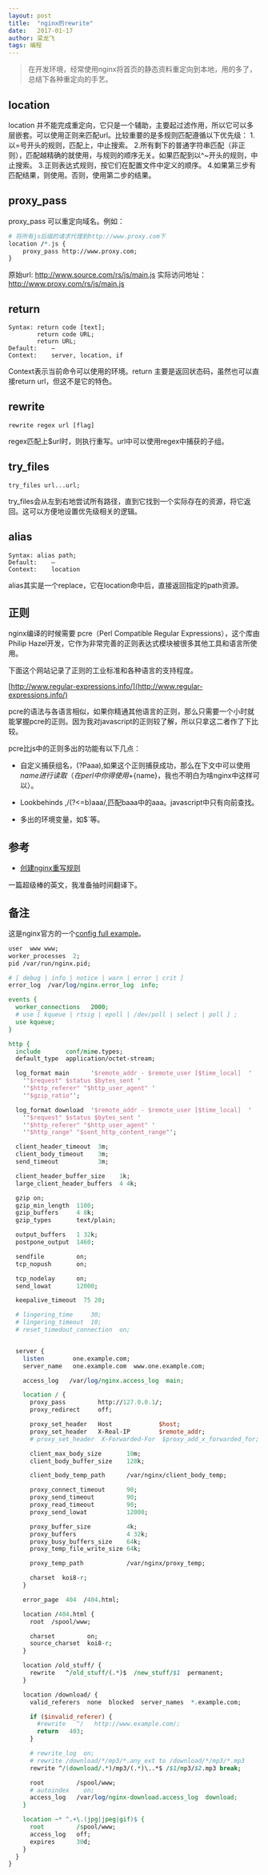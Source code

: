 ```yaml
---
layout: post
title:  "nginx的rewrite"
date:   2017-01-17
author: 梁龙飞
tags: 编程
---
```


>在开发环境，经常使用nginx将首页的静态资料重定向到本地，用的多了，总结下各种重定向的手艺。

## location
location 并不能完成重定向，它只是一个辅助，主要起过滤作用，所以它可以多层嵌套。可以使用正则来匹配url。比较重要的是多规则匹配遵循以下优先级：
1.以=号开头的规则，匹配上，中止搜索。
2.所有剩下的普通字符串匹配（非正则），匹配越精确的就使用，与规则的顺序无关。如果匹配到以^~开头的规则，中止搜索。
3.正则表达式规则，按它们在配置文件中定义的顺序。
4.如果第三步有匹配结果，则使用。否则，使用第二步的结果。

## proxy_pass
proxy_pass 可以重定向域名。例如：
```perl
# 将所有js后缀的请求代理到http://www.proxy.com下
location /*.js {
	proxy_pass http://www.proxy.com;
}
```
原始url: http://www.source.com/rs/js/main.js
实际访问地址：http://www.proxy.com/rs/js/main.js

## return
```
Syntax:	return code [text];
		return code URL;
		return URL;
Default:	—
Context:	server, location, if
```
Context表示当前命令可以使用的环境。return 主要是返回状态码，虽然也可以直接return url，但这不是它的特色。


## rewrite
```
rewrite regex url [flag]
```
regex匹配上$url时，则执行重写。url中可以使用regex中捕获的子组。

## try_files
```
try_files url...url;
```
try_files会从左到右地尝试所有路径，直到它找到一个实际存在的资源，将它返回。这可以方便地设置优先级相关的逻辑。

## alias
```
Syntax:	alias path;
Default:	—
Context:	location
```

alias其实是一个replace，它在location命中后，直接返回指定的path资源。

## 正则

nginx编译的时候需要 pcre（Perl Compatible Regular Expressions），这个库由 Philip Hazel开发，它作为非常完善的正则表达式模块被很多其他工具和语言所使用。

下面这个网站记录了正则的工业标准和各种语言的支持程度。

[http://www.regular-expressions.info/](http://www.regular-expressions.info/)

pcre的语法与各语言相似，如果你精通其他语言的正则，那么只需要一个小时就能掌握pcre的正则。因为我对javascript的正则较了解，所以只拿这二者作了下比较。

pcre比js中的正则多出的功能有以下几点：

- 自定义捕获组名，(?P<name>aaa),如果这个正则捕获成功，那么在下文中可以使用$name进行读取（在perl中你得使用$+{name}，我也不明白为啥nginx中这样可以）。

- Lookbehinds ,/(?<=b)aaa/,匹配baaa中的aaa。javascript中只有向前查找。

- 多出的环境变量，如$`等。

## 参考

- [创建nginx重写规则](https://www.nginx.com/blog/creating-nginx-rewrite-rules/)

一篇超级棒的英文，我准备抽时间翻译下。

## 备注

这是nginx官方的一个[config full example](https://www.nginx.com/resources/wiki/start/topics/examples/fullexample2/)。

```perl
user  www www;
worker_processes  2;
pid /var/run/nginx.pid;

# [ debug | info | notice | warn | error | crit ]
error_log  /var/log/nginx.error_log  info;

events {
  worker_connections   2000;
  # use [ kqueue | rtsig | epoll | /dev/poll | select | poll ] ;
  use kqueue;
}

http {
  include       conf/mime.types;
  default_type  application/octet-stream;

  log_format main      '$remote_addr - $remote_user [$time_local]  '
    '"$request" $status $bytes_sent '
    '"$http_referer" "$http_user_agent" '
    '"$gzip_ratio"';

  log_format download  '$remote_addr - $remote_user [$time_local]  '
    '"$request" $status $bytes_sent '
    '"$http_referer" "$http_user_agent" '
    '"$http_range" "$sent_http_content_range"';

  client_header_timeout  3m;
  client_body_timeout    3m;
  send_timeout           3m;

  client_header_buffer_size    1k;
  large_client_header_buffers  4 4k;

  gzip on;
  gzip_min_length  1100;
  gzip_buffers     4 8k;
  gzip_types       text/plain;

  output_buffers   1 32k;
  postpone_output  1460;

  sendfile         on;
  tcp_nopush       on;

  tcp_nodelay      on;
  send_lowat       12000;

  keepalive_timeout  75 20;

  # lingering_time     30;
  # lingering_timeout  10;
  # reset_timedout_connection  on;


  server {
    listen        one.example.com;
    server_name   one.example.com  www.one.example.com;

    access_log   /var/log/nginx.access_log  main;

    location / {
      proxy_pass         http://127.0.0.1/;
      proxy_redirect     off;

      proxy_set_header   Host             $host;
      proxy_set_header   X-Real-IP        $remote_addr;
      # proxy_set_header  X-Forwarded-For  $proxy_add_x_forwarded_for;

      client_max_body_size       10m;
      client_body_buffer_size    128k;

      client_body_temp_path      /var/nginx/client_body_temp;

      proxy_connect_timeout      90;
      proxy_send_timeout         90;
      proxy_read_timeout         90;
      proxy_send_lowat           12000;

      proxy_buffer_size          4k;
      proxy_buffers              4 32k;
      proxy_busy_buffers_size    64k;
      proxy_temp_file_write_size 64k;

      proxy_temp_path            /var/nginx/proxy_temp;

      charset  koi8-r;
    }

    error_page  404  /404.html;

    location /404.html {
      root  /spool/www;

      charset         on;
      source_charset  koi8-r;
    }

    location /old_stuff/ {
      rewrite   ^/old_stuff/(.*)$  /new_stuff/$1  permanent;
    }

    location /download/ {
      valid_referers  none  blocked  server_names  *.example.com;

      if ($invalid_referer) {
        #rewrite   ^/   http://www.example.com/;
        return   403;
      }

      # rewrite_log  on;
      # rewrite /download/*/mp3/*.any_ext to /download/*/mp3/*.mp3
      rewrite ^/(download/.*)/mp3/(.*)\..*$ /$1/mp3/$2.mp3 break;

      root         /spool/www;
      # autoindex    on;
      access_log   /var/log/nginx-download.access_log  download;
    }

    location ~* ^.+\.(jpg|jpeg|gif)$ {
      root         /spool/www;
      access_log   off;
      expires      30d;
    }
  }
}
```
